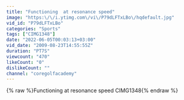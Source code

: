```yaml
---
title: "Functioning  at resonance speed"
image: "https:\/\/i.ytimg.com\/vi\/P79dLFTxLBo\/hqdefault.jpg"
vid_id: "P79dLFTxLBo"
categories: "Sports"
tags: ["CIMG1348"]
date: "2022-06-05T00:03:13+03:00"
vid_date: "2009-08-23T14:55:55Z"
duration: "PT7S"
viewcount: "470"
likeCount: "0"
dislikeCount: ""
channel: "coregolfacademy"
---
```

{% raw %}Functioning  at resonance speed CIMG1348{% endraw %}
